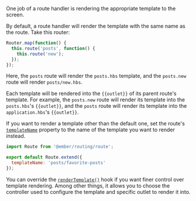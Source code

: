 One job of a route handler is rendering the appropriate template to the screen.

By default, a route handler will render the template with the same name as the
route. Take this router:

```javascript {data-filename=app/router.js}
Router.map(function() {
  this.route('posts', function() {
    this.route('new');
  });
});
```

Here, the `posts` route will render the `posts.hbs` template, and
the `posts.new` route will render `posts/new.hbs`.

Each template will be rendered into the `{{outlet}}` of its parent route's
template. For example, the `posts.new` route will render its template into the
`posts.hbs`'s `{{outlet}}`, and the `posts` route will render its template into
the `application.hbs`'s `{{outlet}}`.

If you want to render a template other than the default one, set the route's [`templateName`](https://api.emberjs.com/ember/2.16/classes/Route/properties/templateName?anchor=templateName) property to the name of
the template you want to render instead.

```javascript {data-filename=app/routes/posts.js}
import Route from '@ember/routing/route';

export default Route.extend({
  templateName: 'posts/favorite-posts'
});
```

You can override the [`renderTemplate()`](https://api.emberjs.com/ember/2.16/classes/Route/methods/renderTemplate?anchor=renderTemplate) hook if you want finer control over template rendering.
Among other things, it allows you to choose the controller used to configure the template and specific outlet to render it into.
